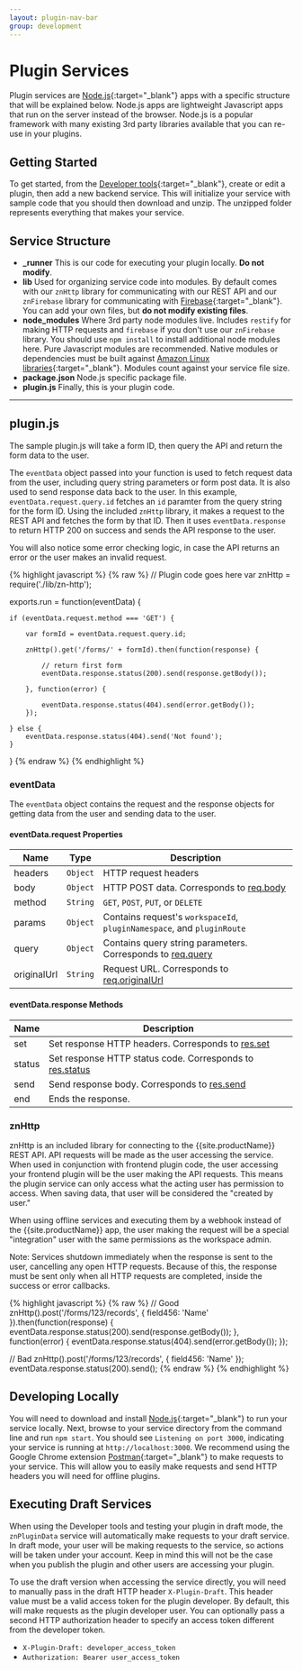 ```yaml
---
layout: plugin-nav-bar
group: development
---
```


# Plugin Services

Plugin services are [Node.js](https://nodejs.org/){:target="_blank"} apps with a specific structure that will be explained below. Node.js apps are lightweight Javascript apps that run on the server instead of the browser. Node.js is a popular framework with many existing 3rd party libraries available that you can re-use in your plugins.

## Getting Started

To get started, from the [Developer tools]({{site.clientDomain}}/account/developer){:target="_blank"}, create or edit a plugin, then add a new backend service. This will initialize your service with sample code that you should then download and unzip. The unzipped folder represents everything that makes your service.

## Service Structure

* **_runner**
	This is our code for executing your plugin locally. **Do not modify**.
* **lib**
	Used for organizing service code into modules. By default comes with our `znHttp` library for communicating with our REST API and our `znFirebase` library for communicating with [Firebase](https://www.firebase.com/){:target="_blank"}. You can add your own files, but **do not modify existing files**.
* **node_modules**
	Where 3rd party node modules live. Includes `restify` for making HTTP requests and `firebase` if you don't use our `znFirebase` library. You should use `npm install` to install additional node modules here. Pure Javascript modules are recommended. Native modules or dependencies must be built against [Amazon Linux libraries](https://aws.amazon.com/blogs/compute/nodejs-packages-in-lambda/){:target="_blank"}. Modules count against your service file size.
* **package.json**
	Node.js specific package file.
* **plugin.js**
	Finally, this is your plugin code.

---

## plugin.js

The sample plugin.js will take a form ID, then query the API and return the form data to the user.

The `eventData` object passed into your function is used to fetch request data from the user, including query string parameters or form post data. It is also used to send response data back to the user. In this example, `eventData.request.query.id` fetches an `id` paramter from the query string for the form ID. Using the included `znHttp` library, it makes a request to the REST API and fetches the form by that ID. Then it uses `eventData.response` to return HTTP 200 on success and sends the API response to the user.

You will also notice some error checking logic, in case the API returns an error or the user makes an invalid request.

{% highlight javascript %}
{% raw %}
// Plugin code goes here
var znHttp = require('./lib/zn-http');

exports.run = function(eventData) {

	if (eventData.request.method === 'GET') {

		var formId = eventData.request.query.id;

		znHttp().get('/forms/' + formId).then(function(response) {

			// return first form
			eventData.response.status(200).send(response.getBody());

		}, function(error) {

			eventData.response.status(404).send(error.getBody());
		});
		
	} else {
		eventData.response.status(404).send('Not found');
	}

}
{% endraw %}
{% endhighlight %}

### eventData

The `eventData` object contains the request and the response objects for getting data from the user and sending data to the user.

#### eventData.request Properties

<div>
	<table class="table">
		<thead>
			<tr>
				<th>Name</th>
				<th>Type</th>
				<th>Description</th>
			</tr>
		</thead>
		<tbody>
			<tr>
				<td>headers</td>
				<td><code>Object</code></td>
				<td>HTTP request headers</td>
			</tr>
			<tr>
				<td>body</td>
				<td><code>Object</code></td>
				<td>HTTP POST data. Corresponds to <a href="http://expressjs.com/api.html#req.body" target="_blank">req.body</a></td>
			</tr>
			<tr>
				<td>method</td>
				<td><code>String</code></td>
				<td><code>GET</code>, <code>POST</code>, <code>PUT</code>, or <code>DELETE</code></td>
			</tr>
			<tr>
				<td>params</td>
				<td><code>Object</code></td>
				<td>Contains request's <code>workspaceId</code>, <code>pluginNamespace</code>, and <code>pluginRoute</code></td>
			</tr>
			<tr>
				<td>query</td>
				<td><code>Object</code></td>
				<td>Contains query string parameters. Corresponds to <a href="http://expressjs.com/api.html#req.query" target="_blank">req.query</a></td>
			</tr>
			<tr>
				<td>originalUrl</td>
				<td><code>String</code></td>
				<td>Request URL. Corresponds to <a href="http://expressjs.com/api.html#req.originalUrl" target="_blank">req.originalUrl</a></td>
			</tr>
		</tbody>
	</table>
</div>

#### eventData.response Methods

<div>
	<table class="table">
		<thead>
			<tr>
				<th>Name</th>
				<th>Description</th>
			</tr>
		</thead>
		<tbody>
			<tr>
				<td>set</td>
				<td>Set response HTTP headers. Corresponds to <a href="http://expressjs.com/api.html#res.set" target="_blank">res.set</a></td>
			</tr>
			<tr>
				<td>status</td>
				<td>Set response HTTP status code. Corresponds to <a href="http://expressjs.com/api.html#res.status" target="_blank">res.status</a></td>
			</tr>
			<tr>
				<td>send</td>
				<td>Send response body. Corresponds to <a href="http://expressjs.com/api.html#res.send" target="_blank">res.send</a></td>
			</tr>
			<tr>
				<td>end</td>
				<td>Ends the response.</td>
			</tr>
		</tbody>
	</table>
</div>

### znHttp

znHttp is an included library for connecting to the {{site.productName}} REST API. API requests will be made as the user accessing the service. When used in conjunction with frontend plugin code, the user accessing your frontend plugin will be the user making the API requests. This means the plugin service can only access what the acting user has permission to access. When saving data, that user will be considered the "created by user."

When using offline services and executing them by a webhook instead of the {{site.productName}} app, the user making the request will be a special "integration" user with the same permissions as the workspace admin.

Note: Services shutdown immediately when the response is sent to the user, cancelling any open HTTP requests. Because of this, the response must be sent only when all HTTP requests are completed, inside the success or error callbacks.

{% highlight javascript %}
{% raw %}
// Good
znHttp().post('/forms/123/records', { field456: 'Name' }).then(function(response) {
	eventData.response.status(200).send(response.getBody());
}, function(error) {
	eventData.response.status(404).send(error.getBody());
});

// Bad
znHttp().post('/forms/123/records', { field456: 'Name' });
eventData.response.status(200).send();
{% endraw %}
{% endhighlight %}

## Developing Locally

You will need to download and install [Node.js](https://nodejs.org/){:target="_blank"} to run your service locally. Next, browse to your service directory from the command line and run `npm start`. You should see `Listening on port 3000`, indicating your service is running at `http://localhost:3000`. We recommend using the Google Chrome extension [Postman](https://chrome.google.com/webstore/detail/postman/fhbjgbiflinjbdggehcddcbncdddomop){:target="_blank"} to make requests to your service. This will allow you to easily make requests and send HTTP headers you will need for offline plugins.

## Executing Draft Services

When using the Developer tools and testing your plugin in draft mode, the `znPluginData` service will automatically make requests to your draft service. In draft mode, your user will be making requests to the service, so actions will be taken under your account. Keep in mind this will not be the case when you publish the plugin and other users are accessing your plugin.

To use the draft version when accessing the service directly, you will need to manually pass in the draft HTTP header `X-Plugin-Draft`. This header value must be a valid access token for the plugin developer. By default, this will make requests as the plugin developer user. You can optionally pass a second HTTP authorization header to specify an access token different from the developer token.

* `X-Plugin-Draft: developer_access_token`
* `Authorization: Bearer user_access_token`


